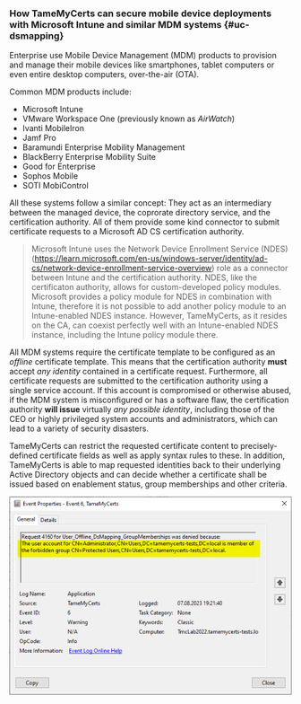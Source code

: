 ### How TameMyCerts can secure mobile device deployments with Microsoft Intune and similar MDM systems {#uc-dsmapping}

Enterprise use Mobile Device Management (MDM) products to provision and manage their mobile devices like smartphones, tablet computers or even entire desktop computers, over-the-air (OTA).

Common MDM products include:

-   Microsoft Intune
-   VMware Workspace One (previously known as _AirWatch_)
-   Ivanti MobileIron
-   Jamf Pro
-   Baramundi Enterprise Mobility Management
-   BlackBerry Enterprise Mobility Suite
-   Good for Enterprise
-   Sophos Mobile
-   SOTI MobiControl

All these systems follow a similar concept: They act as an intermediary between the managed device, the coprorate directory service, and the certification authority. All of them provide some kind connector to submit certificate requests to a Microsoft AD CS certification authority.

> Microsoft Intune uses the Network Device Enrollment Service (NDES) (<https://learn.microsoft.com/en-us/windows-server/identity/ad-cs/network-device-enrollment-service-overview>) role as a connector between Intune and the certification authority. NDES, like the certificaton authority, allows for custom-developed policy modules. Microsoft provides a policy module for NDES in combination with Intune, therefore it is not possible to add another policy module to an Intune-enabled NDES instance. However, TameMyCerts, as it resides on the CA, can coexist perfectly well with an Intune-enabled NDES instance, including the Intune policy module there.

All MDM systems require the certificate template to be configured as an _offline_ certificate template. This means that the certification authority **must** accept _any identity_ contained in a certificate request. Furthermore, all certificate requests are submitted to the certification authority using a single service account. If this account is compromised or otherwise abused, if the MDM system is misconfigured or has a software flaw, the certification authority **will issue** virtually _any possible identity_, including those of the CEO or highly privileged system accounts and administrators, which can lead to a variety of security disasters.

TameMyCerts can restrict the requested certificate content to precisely-defined certificate fields as well as apply syntax rules to these. In addition, TameMyCerts is able to map requested identities back to their underlying Active Directory objects and can decide whether a certificate shall be issued based on enablement status, group memberships and other criteria.

![Denying certificate requests for members of forbidden groups with TameMyCerts](resources/deny-forbidden-group.png)